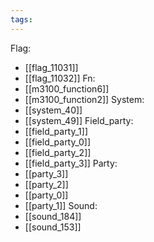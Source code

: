 ```yaml
---
tags:
---
```

Flag:
- [[flag_11031]]
- [[flag_11032]]
Fn:
- [[m3100_function6]]
- [[m3100_function2]]
System:
- [[system_40]]
- [[system_49]]
Field_party:
- [[field_party_1]]
- [[field_party_0]]
- [[field_party_2]]
- [[field_party_3]]
Party:
- [[party_3]]
- [[party_2]]
- [[party_0]]
- [[party_1]]
Sound:
- [[sound_184]]
- [[sound_153]]
